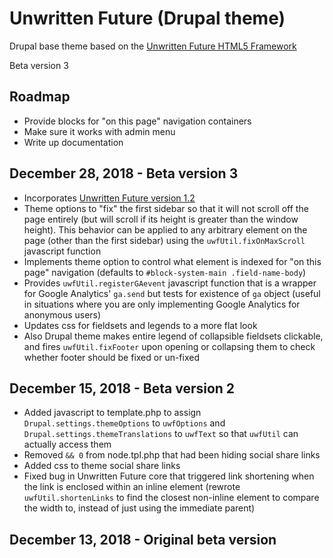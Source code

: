 # Unwritten Future (Drupal theme)

Drupal base theme based on the [Unwritten Future HTML5 Framework](https://github.com/jkissam/unwritten_future)

Beta version 3

## Roadmap

* Provide blocks for "on this page" navigation containers
* Make sure it works with admin menu
* Write up documentation

## December 28, 2018 - Beta version 3

* Incorporates [Unwritten Future version 1.2](https://github.com/jkissam/unwritten_future#version-12)
* Theme options to "fix" the first sidebar so that it will not scroll off the page entirely (but will scroll if its height is greater than the window height). This behavior can be applied to any arbitrary element on the page (other than the first sidebar) using the `uwfUtil.fixOnMaxScroll` javascript function
* Implements theme option to control what element is indexed for "on this page" navigation (defaults to `#block-system-main .field-name-body`)
* Provides `uwfUtil.registerGAevent` javascript function that is a wrapper for Google Analytics' `ga.send` but tests for existence of `ga` object (useful in situations where you are only implementing Google Analytics for anonymous users)
* Updates css for fieldsets and legends to a more flat look
* Also Drupal theme makes entire legend of collapsible fieldsets clickable, and fires `uwfUtil.fixFooter` upon opening or collapsing them to check whether footer should be fixed or un-fixed

## December 15, 2018 - Beta version 2

* Added javascript to template.php to assign `Drupal.settings.themeOptions` to `uwfOptions` and `Drupal.settings.themeTranslations` to `uwfText` so that `uwfUtil` can actually access them
* Removed `&& 0` from node.tpl.php that had been hiding social share links
* Added css to theme social share links
* Fixed bug in Unwritten Future core that triggered link shortening when the link is enclosed within an inline element (rewrote `uwfUtil.shortenLinks` to find the closest non-inline element to compare the width to, instead of just using the immediate parent)

## December 13, 2018 - Original beta version